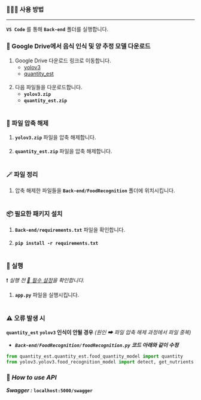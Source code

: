 ### 🧑🏼‍🍳 사용 방법 
* * *

**`VS Code`** 를 통해 **`Back-end`** 폴더를 실행합니다.

### 🔗 Google Drive에서 음식 인식 및 양 추정 모델 다운로드
1. Google Drive 다운로드 링크로 이동합니다.  
   - [yolov3](https://drive.google.com/file/d/1DRJElnJSbhlmeyZ85NXpsqBcewgnrbcF/view?usp=sharing)
   - [quantity_est](https://drive.google.com/file/d/1QKwV2J-6kdMC6_h0L9kkJ0ueRWYmVMCi/view?usp=drive_link) <br><br>
2. 다음 파일들을 다운로드합니다.
   - **`yolov3.zip`**
   - **`quantity_est.zip`** <br><br>

### 🚦 파일 압축 해제
1. **`yolov3.zip`** 파일을 압축 해제합니다. <br><br>
2. **`quantity_est.zip`** 파일을 압축 해제합니다. <br><br>

### 🪄 파일 정리
1. 압축 해제한 파일들을 **`Back-end/FoodRecognition`** 폴더에 위치시킵니다. <br><br>

### 📦 필요한 패키지 설치
1. **`Back-end/requirements.txt`** 파일을 확인합니다. <br><br>
2. **`pip install -r requirements.txt`** <br><br>

### 🚀 실행
❗ _실행 전 [🔑 필수 설정](#-필수-설정)을 확인합니다._
1. **`app.py`** 파일을 실행시킵니다. <br><br>

### ⚠ 오류 발생 시
**`quantity_est` `yolov3` 인식이 안될 경우** _(원인 ➡ 파일 압축 해제 과정에서 파일 중복)_

- _**`Back-end/FoodRecognition/foodRecognition.py` 코드 아래와 같이 수정**_

```python
from quantity_est.quantity_est.food_quantity_model import quantity
from yolov3.yolov3.food_recognition_model import detect, get_nutrients
```

### 🌈 _How to use API_
_**Swagger :**_ **`localhost:5000/swagger`**
<br><br>